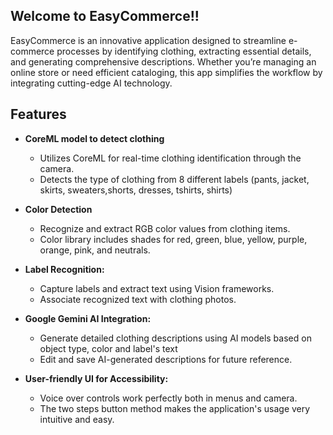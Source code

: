 <script src="https://unpkg.com/@dotlottie/player-component@2.7.12/dist/dotlottie-player.mjs" type="module"></script>
<dotlottie-player src="https://lottie.host/d1487400-e785-484a-83d2-fa4a5763e906/ve12RNVVnQ.lottie" background="transparent" speed="1" style="width: 300px; height: 300px" loop autoplay></dotlottie-player>
## Welcome to EasyCommerce!!
EasyCommerce is an innovative application designed to streamline e-commerce processes by identifying clothing, extracting essential details, and generating comprehensive descriptions. Whether you’re managing an online store or need efficient cataloging, this app simplifies the workflow by integrating cutting-edge AI technology.

## Features
- **CoreML model to detect clothing**
  - Utilizes CoreML for real-time clothing identification through the camera.
  -	Detects the type of clothing from 8 different labels (pants, jacket, skirts, sweaters,shorts, dresses, tshirts, shirts)
- **Color Detection**
  - Recognize and extract RGB color values from clothing items.
  - Color library includes shades for red, green, blue, yellow, purple, orange, pink, and neutrals.
- **Label Recognition:**
  - Capture labels and extract text using Vision frameworks.
  - Associate recognized text with clothing photos.

- **Google Gemini AI Integration:**
  - Generate detailed clothing descriptions using AI models based on object type, color and label's text
  - Edit and save AI-generated descriptions for future reference.

- **User-friendly UI for Accessibility:**
  - Voice over controls work perfectly both in menus and camera.
  - The two steps button method makes the application's usage very intuitive and easy.
  

